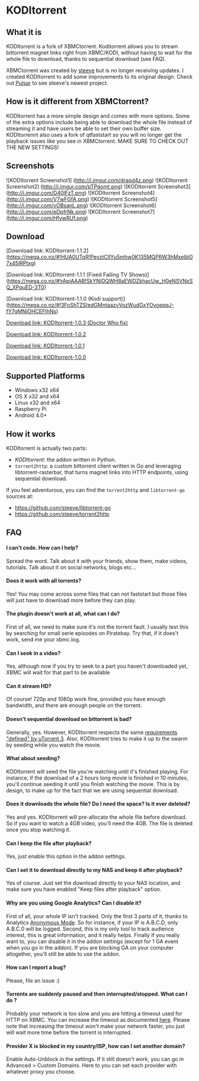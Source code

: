 KODItorrent
===========

What it is
----------
KODItorrent is a fork of XBMCtorrent. Koditorrent allows you to stream bittorrent magnet links right from XBMC/KODI, without having to wait for the whole file to download, thanks to sequential download (see FAQ).

XBMCtorrent was created by [steeve](https://github.com/steeve) but is no longer receiving updates. I created KODItorrent to add some improvements to its original design. Check out [Pulsar](http://forum.kodi.tv/showthread.php?tid=200957) to see steeve's newest project.

How is it different from XBMCtorrent?
-------------------------------------
KODItorrent has a more simple design and comes with more options. 
Some of the extra options include being able to download the whole file instead of streaming it and have users be able to set their own buffer size. KODItorrennt also uses a fork of qtfaststart so you will no longer get the playback issues like you see in XBMCtorrent. MAKE SURE TO CHECK OUT THE NEW SETTINGS!

Screenshots
-----------

![KODItorrent Screenshot1]
(http://i.imgur.com/drapd4z.png)
![KODItorrent Screenshot2]
(http://i.imgur.com/pTPqomt.png)
![KODItorrent Screenshot3]
(http://i.imgur.com/D40lFzT.png)
![KODItorrent Screenshot4]
(http://i.imgur.com/V7wFGfA.png)
![KODItorrent Screenshot5]
(http://i.imgur.com/vOBsanL.png)
![KODItorrent Screenshot6]
(http://i.imgur.com/eDpfrNk.png)
![KODItorrent Screenshot7]
(http://i.imgur.com/HfywRUf.png)

Download
--------
[Download link: KODItorrent-1.1.2]
(https://mega.co.nz/#!HUA0UTqR!PevztClIYu5mhw0K135MQPRW3hMxelbl07x45lRPtxg)

[Download link: KODItorrent-1.1.1 (Fixed Failing TV Shows)]
(https://mega.co.nz/#!rApiAAAB!SkYNiDQWH8aEWDZkhacUw_H0eNSVNxSQ_XPquED-3T0)

[Download link: KODItorrent-1.1.0 (Kodi support)]
(https://mega.co.nz/#!3FoShTZS!edGMntaazvVozWudGxYOvoeqqJ-fY7gMNiOHCEFIhNs)

[Download link: KODItorrent-1.0.3 (Doctor Who fix)](https://mega.co.nz/#!TQ5GyKQZ!J38X45RUOgvgjw4QXWdX1x3VU0qy0hk4d4BRSAZaquA)

[Download link: KODItorrent-1.0.2](https://mega.co.nz/#!SVA3SZIS!q1-XJbMEPO4ieykm4um73Mh3dZ6Xc4xnwsBQ-_NEfHs)

[Download link: KODItorrent-1.0.1](https://mega.co.nz/#!nZA3lRBQ!LhUoqYvofjUvlGIrdkm3Bt41f-0yx3hB7y96nJg0D-k)

[Download link: KODItorrent-1.0.0](https://mega.co.nz/#!rVxgAJiC!G94zLiwq3s4u5SCRuTMLcK4jshnoKtGzS8n268uLRjk)

Supported Platforms
-------------------
* Windows x32 x64
* OS X x32 and x64
* Linux x32 and x64
* Raspberry Pi
* Android 4.0+

How it works
------------
KODItorrent is actually two parts:
* _KODItorrent_: the addon written in Python.
* `torrent2http`: a custom bittorrent client written in Go and leveraging libtorrent-rasterbar, that turns magnet links into HTTP endpoints, using sequential download.

If you feel adventurous, you can find the `torrent2http` and `libtorrent-go` sources at:
* https://github.com/steeve/libtorrent-go
* https://github.com/steeve/torrent2http

FAQ
---
#### I can't code. How can I help?
Spread the word. Talk about it with your friends, show them, make videos, tutorials. Talk about it on social networks, blogs etc...

#### Does it work with all torrents?
Yes! You may come across some files that can not faststart but those files will just have to download more before they can play.

#### The plugin doesn't work at all, what can I do?
First of all, we need to make sure it's not the torrent fault. I usually test this by searching for small serie episodes on Piratebay. Try that, if it does't work, send me your xbmc.log.

#### Can I seek in a video?
Yes, although now if you try to seek to a part you haven't downloaded yet, XBMC will wait for that part to be available

#### Can it stream HD?
Of course! 720p and 1080p work fine, provided you have enough bandwidth, and there are enough people on the torrent.

#### Doesn't sequential download on bittorrent is bad?
Generally, yes. However, KODItorrent respects the same [requirements "defined" by uTorrent 3](http://www.utorrent.com/help/faq/ut3#faq2[/url]). Also, KODItorrent tries to make it up to the swarm by seeding while you watch the movie.

#### What about seeding?
KODItorrent will seed the file you're watching until it's finished playing. For instance, if the download of a 2 hours long movie is finished in 10 minutes, you'll continue seeding it until you finish watching the movie. This is by design, to make up for the fact that we are using sequential download.

#### Does it downloads the whole file? Do I need the space? Is it ever deleted?
Yes and yes. KODItorrent will pre-allocate the whole file before download. So if you want to watch a 4GB video, you'll need the 4GB. The file is deleted once you stop watching it.

#### Can I keep the file after playback?
Yes, just enable this option in the addon settings.

#### Can I set it to download directly to my NAS and keep it after playback?
Yes of course. Just set the download directly to your NAS location, and make sure you have enabled "Keep files after playback" option.

#### Why are you using Google Analytics? Can I disable it?
First of all, your whole IP isn't tracked. Only the first 3 parts of it, thanks to Analytics [Anonymous Mode](https://developers.google.com/analytics/devguides/collection/gajs/methods/gaJSApi_gat?csw=1#_gat._anonymizeIp). So for instance, if your IP is A.B.C.D, only A.B.C.0 will be logged.
Second, this is my only tool to track audience interest, this is great information, and it really helps.
Finally if you really want to, you can disable it in the addon settings (except for 1 GA event when you go in the addon).
If you are blocking GA on your computer altogether, you'll still be able to use the addon.

#### How can I report a bug?
Please, file an issue :)

#### Torrents are suddenly paused and then interrupted/stopped. What can I do ?
Probably your network is too slow and you are hitting a timeout used for HTTP on
XBMC. You can increase the timeout as documented
[here](http://wiki.xbmc.org/?title=Advancedsettings.xml#playlisttimeout). Please
note that increasing the timeout won't make your network faster, you just will
wait more time before the torrent is interrupted.

#### Provider X is blocked in my country/ISP, how can I set another domain?
Enable Auto-Unblock in the settings.
If it still doesn't work, you can go in Advanced > Custom Domains. Here to you can set each provider with whatever proxy you choose.

